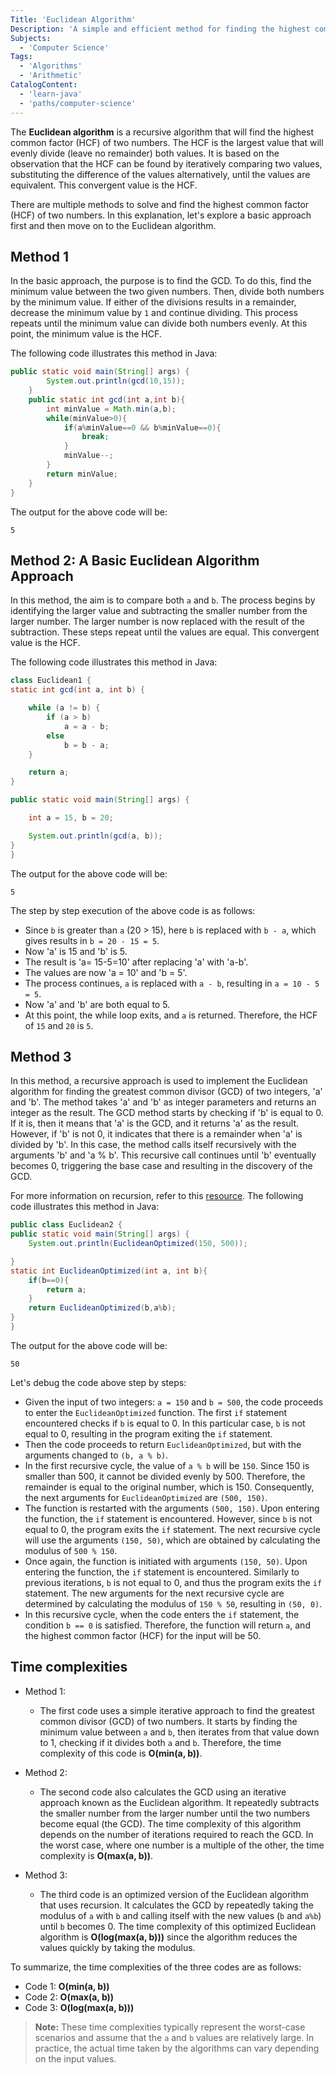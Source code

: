 ```yaml
---
Title: 'Euclidean Algorithm'
Description: 'A simple and efficient method for finding the highest common factor (HCF), also known as the greatest common divisor (GCD), of two numbers.'
Subjects:
  - 'Computer Science'
Tags:
  - 'Algorithms'
  - 'Arithmetic'
CatalogContent:
  - 'learn-java'
  - 'paths/computer-science'
---
```


The **Euclidean algorithm** is a recursive algorithm that will find the highest common factor (HCF) of two numbers. The HCF is the largest value that will evenly divide (leave no remainder) both values. It is based on the observation that the HCF can be found by iteratively comparing two values, substituting the difference of the values alternatively, until the values are equivalent. This convergent value is the HCF.

There are multiple methods to solve and find the highest common factor (HCF) of two numbers. In this explanation, let's explore a basic approach first and then move on to the Euclidean algorithm.

## Method 1

In the basic approach, the purpose is to find the GCD. To do this, find the minimum value between the two given numbers. Then, divide both numbers by the minimum value. If either of the divisions results in a remainder, decrease the minimum value by `1` and continue dividing. This process repeats until the minimum value can divide both numbers evenly. At this point, the minimum value is the HCF. 

The following code illustrates this method in Java:

```java
public static void main(String[] args) {
        System.out.println(gcd(10,15));
    }
    public static int gcd(int a,int b){
        int minValue = Math.min(a,b);
        while(minValue>0){
            if(a%minValue==0 && b%minValue==0){
                break;
            }
            minValue--;
        }
        return minValue;
    }
}
```

The output for the above code will be:

```shell
5
```


## Method 2: A Basic Euclidean Algorithm Approach

In this method, the aim is to compare both `a` and `b`. The process begins by identifying the larger value and subtracting the smaller number from the larger number. The larger number is now replaced with the result of the subtraction. These steps repeat until the values are equal. This convergent value is the HCF. 

The following code illustrates this method in Java:

```java
class Euclidean1 {
static int gcd(int a, int b) {

    while (a != b) {
        if (a > b)
            a = a - b;
        else
            b = b - a;
    }

    return a;
}

public static void main(String[] args) {

    int a = 15, b = 20;

    System.out.println(gcd(a, b));
}
}
```

The output for the above code will be:

```shell
5
```

The step by step execution of the above code is as follows:

- Since `b` is greater than `a` (20 > 15), here `b` is replaced with `b - a`, which gives results in `b = 20 - 15 = 5`.
- Now 'a' is 15 and 'b' is 5.
- The result is 'a= 15-5=10' after replacing 'a' with 'a-b'.
- The values are now 'a = 10' and 'b = 5'.
- The process continues, `a` is replaced with `a - b`, resulting in `a = 10 - 5 = 5`.
- Now 'a' and 'b' are both equal to 5.
- At this point, the while loop exits, and `a` is returned. Therefore, the HCF of `15` and `20` is `5`.

## Method 3

In this method, a recursive approach is used to implement the Euclidean algorithm for finding the greatest common divisor (GCD) of two integers, 'a' and 'b'. The method takes 'a' and 'b' as integer parameters and returns an integer as the result. The GCD method starts by checking if 'b' is equal to 0. If it is, then it means that 'a' is the GCD, and it returns 'a' as the result. However, if 'b' is not 0, it indicates that there is a remainder when 'a' is divided by 'b'. In this case, the method calls itself recursively with the arguments 'b' and 'a % b'. This recursive call continues until 'b' eventually becomes 0, triggering the base case and resulting in the discovery of the GCD.

For more information on recursion, refer to this [resource](https://www.codecademy.com/learn/java-algorithms/modules/recursion-apcs/cheatsheet). The following code illustrates this method in Java:

```java
public class Euclidean2 {
public static void main(String[] args) {
    System.out.println(EuclideanOptimized(150, 500));

}
static int EuclideanOptimized(int a, int b){
    if(b==0){
        return a;
    }
    return EuclideanOptimized(b,a%b);
}
}
```

The output for the above code will be:

```shell
50
```

Let's debug the code above step by steps:

- Given the input of two integers: `a = 150` and `b = 500`, the code proceeds to enter the `EuclideanOptimized` function. The first `if` statement encountered checks if `b` is equal to 0. In this particular case, `b` is not equal to 0, resulting in the program exiting the `if` statement.
- Then the code proceeds to return `EuclideanOptimized`, but with the arguments changed to `(b, a % b)`.
- In the first recursive cycle, the value of `a % b` will be `150`. Since 150 is smaller than 500, it cannot be divided evenly by 500. Therefore, the remainder is equal to the original number, which is 150. Consequently, the next arguments for `EuclideanOptimized` are `(500, 150)`.
- The function is restarted with the arguments `(500, 150)`. Upon entering the function, the `if` statement is encountered. However, since `b` is not equal to 0, the program exits the `if` statement. The next recursive cycle will use the arguments `(150, 50)`, which are obtained by calculating the modulus of `500 % 150`.
- Once again, the function is initiated with arguments `(150, 50)`. Upon entering the function, the `if` statement is encountered. Similarly to previous iterations, `b` is not equal to 0, and thus the program exits the `if` statement. The new arguments for the next recursive cycle are determined by calculating the modulus of `150 % 50`, resulting in `(50, 0)`.
- In this recursive cycle, when the code enters the `if` statement, the condition `b == 0` is satisfied. Therefore, the function will return `a`, and the highest common factor (HCF) for the input will be 50.

## Time complexities

- Method 1:

  - The first code uses a simple iterative approach to find the greatest common divisor (GCD) of two numbers. It starts by finding the minimum value between `a` and `b`, then iterates from that value down to 1, checking if it divides both `a` and `b`. Therefore, the time complexity of this code is **O(min(a, b))**.

- Method 2:

  - The second code also calculates the GCD using an iterative approach known as the Euclidean algorithm. It repeatedly subtracts the smaller number from the larger number until the two numbers become equal (the GCD). The time complexity of this algorithm depends on the number of iterations required to reach the GCD. In the worst case, where one number is a multiple of the other, the time complexity is **O(max(a, b))**.

- Method 3:

  - The third code is an optimized version of the Euclidean algorithm that uses recursion. It calculates the GCD by repeatedly taking the modulus of `a` with `b` and calling itself with the new values (`b` and `a%b`) until `b` becomes 0. The time complexity of this optimized Euclidean algorithm is **O(log(max(a, b)))** since the algorithm reduces the values quickly by taking the modulus.

To summarize, the time complexities of the three codes are as follows:

- Code 1: **O(min(a, b))**
- Code 2: **O(max(a, b))**
- Code 3: **O(log(max(a, b)))**

> **Note:** These time complexities typically represent the worst-case scenarios and assume that the `a` and `b` values are relatively large. In practice, the actual time taken by the algorithms can vary depending on the input values.
